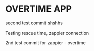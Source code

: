 # OVERTIME APP

second test commit shshhs

Testing rescue time, zappier connection 


2nd test commit for zappier - overtime
